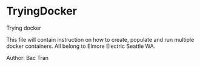# TryingDocker
Trying docker

This file will contain instruction on how to create, populate and run multiple docker containers. All belong to Elmore Electric Seattle WA.

Author: Bac Tran
